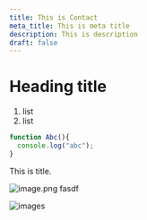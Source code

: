 ```yaml
---
title: This is Contact
meta_title: This is meta title
description: This is description
draft: false
---
```

# Heading title

1. list
2. list

```javascript
function Abc(){
  console.log("abc");
}
```

This is title.

![image.png](/images/image-placeholder.png)
fasdf

![images](/images/avatar.png)
